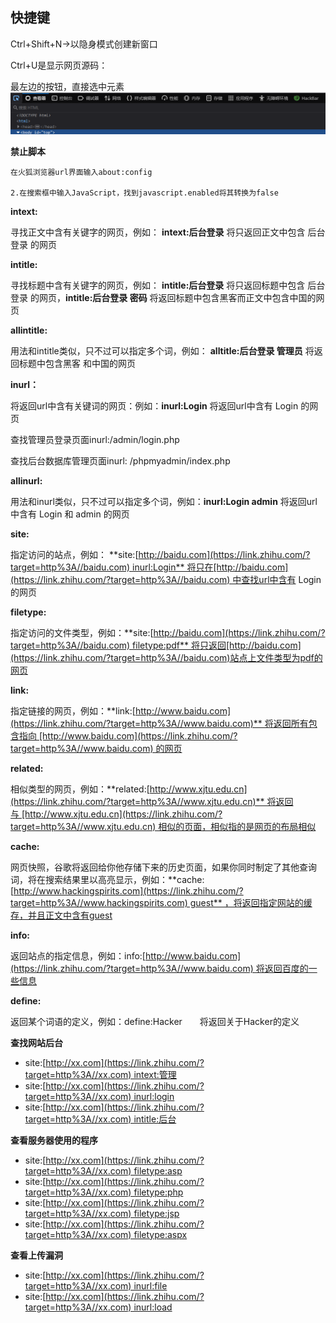 ## 快捷键

Ctrl+Shift+N→以隐身模式创建新窗口

Ctrl+U是显示网页源码：

最左边的按钮，直接选中元素
![](./image/liu.png)

**禁止脚本**
```
在火狐浏览器url界面输入about:config

2.在搜索框中输入JavaScript，找到javascript.enabled将其转换为false
```

**intext:**

寻找正文中含有关键字的网页，例如： **intext:后台登录** 将只返回正文中包含 后台登录 的网页

**intitle:**

寻找标题中含有关键字的网页，例如： **intitle:后台登录** 将只返回标题中包含 后台登录 的网页，**intitle:后台登录 密码** 将返回标题中包含黑客而正文中包含中国的网页


**allintitle:**

用法和intitle类似，只不过可以指定多个词，例如： **alltitle:后台登录 管理员** 将返回标题中包含黑客 和中国的网页

**inurl：**

将返回url中含有关键词的网页：例如：**inurl:Login** 将返回url中含有 Login 的网页

查找管理员登录页面inurl:/admin/login.php

查找后台数据库管理页面inurl: /phpmyadmin/index.php

**allinurl:**

用法和inurl类似，只不过可以指定多个词，例如：**inurl:Login admin** 将返回url中含有 Login 和 admin 的网页

**site:**

指定访问的站点，例如： **site:[http://baidu.com](https://link.zhihu.com/?target=http%3A//baidu.com) inurl:Login** 将只在[http://baidu.com](https://link.zhihu.com/?target=http%3A//baidu.com) 中查找url中含有 Login的网页

**filetype:**

指定访问的文件类型，例如：**site:[http://baidu.com](https://link.zhihu.com/?target=http%3A//baidu.com) filetype:pdf** 将只返回[http://baidu.com](https://link.zhihu.com/?target=http%3A//baidu.com)站点上文件类型为pdf的网页

**link:**

指定链接的网页，例如：**link:[http://www.baidu.com](https://link.zhihu.com/?target=http%3A//www.baidu.com)** 将返回所有包含指向 [http://www.baidu.com](https://link.zhihu.com/?target=http%3A//www.baidu.com) 的网页

**related:**

相似类型的网页，例如：**related:[http://www.xjtu.edu.cn](https://link.zhihu.com/?target=http%3A//www.xjtu.edu.cn)** 将返回与 [http://www.xjtu.edu.cn](https://link.zhihu.com/?target=http%3A//www.xjtu.edu.cn) 相似的页面，相似指的是网页的布局相似

**cache:**

网页快照，谷歌将返回给你他存储下来的历史页面，如果你同时制定了其他查询词，将在搜索结果里以高亮显示，例如：**cache:[http://www.hackingspirits.com](https://link.zhihu.com/?target=http%3A//www.hackingspirits.com) guest** ，将返回指定网站的缓存，并且正文中含有guest

**info:**

返回站点的指定信息，例如：info:[http://www.baidu.com](https://link.zhihu.com/?target=http%3A//www.baidu.com) 将返回百度的一些信息

**define:**

返回某个词语的定义，例如：define:Hacker　　将返回关于Hacker的定义

**查找网站后台**

- site:[http://xx.com](https://link.zhihu.com/?target=http%3A//xx.com) intext:管理
- site:[http://xx.com](https://link.zhihu.com/?target=http%3A//xx.com) inurl:login
- site:[http://xx.com](https://link.zhihu.com/?target=http%3A//xx.com) intitle:后台

**查看服务器使用的程序**

- site:[http://xx.com](https://link.zhihu.com/?target=http%3A//xx.com) filetype:asp
- site:[http://xx.com](https://link.zhihu.com/?target=http%3A//xx.com) filetype:php
- site:[http://xx.com](https://link.zhihu.com/?target=http%3A//xx.com) filetype:jsp
- site:[http://xx.com](https://link.zhihu.com/?target=http%3A//xx.com) filetype:aspx

**查看上传漏洞**

- site:[http://xx.com](https://link.zhihu.com/?target=http%3A//xx.com) inurl:file
- site:[http://xx.com](https://link.zhihu.com/?target=http%3A//xx.com) inurl:load